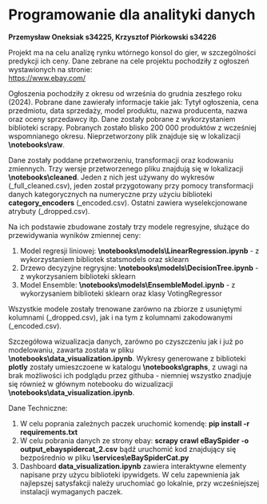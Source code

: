 # Programowanie dla analityki danych
**Przemysław Oneksiak s34225,  Krzysztof Piórkowski s34226**

Projekt ma na celu analizę rynku wtórnego konsol do gier, w szczególności predykcji ich ceny. Dane zebrane na cele projektu
pochodziły z ogłoszeń wystawionych na stronie:  
https://www.ebay.com/

Ogłoszenia pochodziły z okresu od września do grudnia zeszłego roku (2024). Pobrane dane zawierały informacje takie jak:
Tytył ogłoszenia, cena przedmiotu, data sprzedaży, model produktu, nazwa producenta, nazwa oraz oceny sprzedawcy itp. Dane
zostały pobrane z wykorzystaniem biblioteki scrapy. Pobranych zostało blisko 200 000 produktów z 
wcześniej wspomnianego okresu. Nieprzetworzony plik znajduje się w lokalizacji **\notebooks\raw**.  

Dane zostały poddane przetworzeniu, transformacji oraz kodowaniu zmiennych. Trzy wersje przetworzenego pliku znajdują się
w lokalizacji **\notebooks\cleaned**. Jeden z nich jest używany do wykresów (_full_cleaned.csv), jeden został przygotowany przy
pomocy transformacji danych kategorycznych na numeryczne przy użyciu biblioteki **category_encoders** (_encoded.csv). Ostatni zawiera 
wyselekcjonowane atrybuty (_dropped.csv). 

Na ich podstawie zbudowane zostały trzy modele regresyjne, służące do przewidywania wyników zmiennej ceny:   
1. Model regresji liniowej: **\notebooks\models\LinearRegression.ipynb** - z wykorzystaniem bibliotek statsmodels oraz sklearn
2. Drzewo decyzyjne regrysjne: **\notebooks\models\DecisionTree.ipynb** - z wykorzysaniem biblioteki sklearn
3. Model Ensemble: **\notebooks\models\EnsembleModel.ipynb** - z wykorzysaniem biblioteki sklearn oraz klasy VotingRegressor

Wszystkie modele zostały trenowane zarówno na zbiorze z usuniętymi kolumnami (_dropped.csv), jak i na tym z 
kolumnami zakodowanymi (_encoded.csv).

Szczegółowa wizualizacja danych, zarówno po czyszczeniu jak i już po modelowaniu, zawarta została w pliku 
**\notebooks\data_visualization.ipynb**. Wykresy generowane z biblioteki **plotly** zostały umieszczoene w katalogu
**\notebooks\graphs**, z uwagi na brak możliwości ich podglądu przez githuba - niemniej wszystko znadjuje się również w 
głównym notebooku do wizualizacji **\notebooks\data_visualization.ipynb**.


Dane Techniczne:  
1. W celu poprania zależnych paczek uruchomić komendę: **pip install -r requirements.txt**  
2. W celu pobrania danych ze strony ebay: **scrapy crawl eBaySpider -o output_ebayspidercat_2.csv** bądź uruchomić kod znajdujący się bezpośrednio w pliku **\services\eBaySpiderCat.py**
3. Dashboard **data_visualization.ipynb** zawiera interaktywne elementy napisane przy użycu biblioteki ipywidgets. W celu zapewnienia jak najlepszej satysfakcji należy uruchomiać go lokalnie, przy wcześniejszej instalacji wymaganych paczek.
